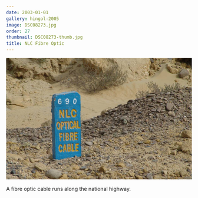 ```yaml
---
date: 2003-01-01
gallery: hingol-2005
image: DSC08273.jpg
order: 27
thumbnail: DSC08273-thumb.jpg
title: NLC Fibre Optic
---
```


![NLC Fibre Optic](./DSC08273.jpg)

A fibre optic cable runs along the national highway.